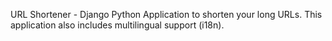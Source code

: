 URL Shortener - Django Python Application to shorten your long URLs.
This application also includes multilingual support (i18n).
